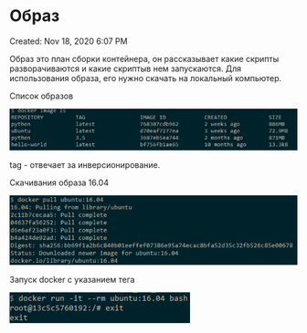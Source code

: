 # Образ

Created: Nov 18, 2020 6:07 PM

Образ это план сборки контейнера, он рассказывает какие скрипты разворачиваются и какие скриптыв нем запускаются. Для использования образа, его нужно скачать на локальный компьютер. 

Список образов

![%D0%9E%D0%B1%D1%80%D0%B0%D0%B7%20d9e36bbf78844e2a8a20c3c3b49bd1c3/Untitled.png](%D0%9E%D0%B1%D1%80%D0%B0%D0%B7%20d9e36bbf78844e2a8a20c3c3b49bd1c3/Untitled.png)

tag - отвечает за инверсионирование. 

Скачивания образа 16.04

![%D0%9E%D0%B1%D1%80%D0%B0%D0%B7%20d9e36bbf78844e2a8a20c3c3b49bd1c3/Untitled%201.png](%D0%9E%D0%B1%D1%80%D0%B0%D0%B7%20d9e36bbf78844e2a8a20c3c3b49bd1c3/Untitled%201.png)

Запуск docker с указанием тега

![%D0%9E%D0%B1%D1%80%D0%B0%D0%B7%20d9e36bbf78844e2a8a20c3c3b49bd1c3/Untitled%202.png](%D0%9E%D0%B1%D1%80%D0%B0%D0%B7%20d9e36bbf78844e2a8a20c3c3b49bd1c3/Untitled%202.png)